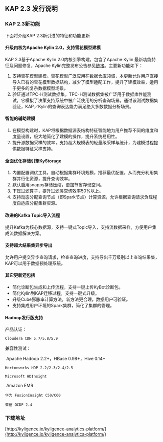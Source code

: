 ## 	KAP 2.3 发行说明

### KAP 2.3新功能

下面将介绍KAP 2.3新引进的特征和功能更新

#### 升级内核为Apache Kylin 2.0，支持雪花模型建模

KAP 2.3基于Apache Kylin 2.0内核引擎构建，包含了Apache Kylin 最新功能特征及问题修复，Apache Kylin完整发布公告参见[链接](http://kylin.apache.org/blog/2017/02/25/v2.0.0-beta-ready/)。主要新功能如下：

1. 支持雪花模型建模。雪花模型广泛应用在数据仓库领域，本更新允许用户直接导入已有的雪花模型数据结构，减少了模型适配工作，提升了建模效率，适用于更多的复杂数据模型场景。
2. 验证通过TPC-H测试数据集。TPC-H测试数据集被广泛用于数据库性能测试，它模拟了决策支持系统中被广泛使用的分析查询场景。通过该测试数据集验证，KAP／Kylin的查询表达能力满足绝大多数数据分析场景。

#### 智能的辅助建模

1. 在模型构建时，KAP将根据数据源表结构特征智能地为用户推荐不同的维度和度量设置，极大地简化了建模的操作，提升系统易用性。
2. 提升源数据采样的效率，支持超大规模表的轻量级采样与统计，为建模过程提供数据特征采样支持。

#### 全面优化存储引擎KyStorage

1. 内置配置调优工具，自动根据集群环境规模，推荐最优配置，从而充分利用集群并行化资源，提升查询效率。
2. 默认启用snappy存储压缩，更加节省存储空间。
3. 下压过滤算子，提升过滤类查询效率50%以上。
4. 支持动态分配查询节点（即Spark节点）计算资源，允许根据查询请求负载程度自适应分配集群资源。

#### 改进的Kafka Topic导入流程

提升Kafka为核心数据源，支持一键式Topic导入，支持流数据采样，方便用户集成流数据解决方案。

#### 支持超大结果集异步导出

允许用户提交异步查询请求，检查查询进度，支持导出千万级别以上查询结果集，KAP可以用于数据预处理系统。


#### 其它更新还包括

- 简化诊断包生成和上传流程，支持一键上传KyBot诊断包。
- 简化Kylin到KAP迁移过程，支持一键式升级。
- 升级Cube膨胀率计算方法，新方法更合理，数据用户可验证。
- 支持集成用户环境的Spark集群，简化了集群的管理。

#### Hadoop发行版支持

  产品认证：

  	Cloudera CDH 5.7/5.8/5.9

  兼容性测试：

  ​	Apache Hadoop 2.2+，HBase 0.98+，Hive 0.14+

  	Hortonworks HDP 2.2/2.3/2.4/2.5

  	Microsoft HDInsight

  ​	Amazon EMR

  	华为 FusionInsight C50/C60

  	亚信 OCDP 2.4

  

### 下载地址

[http://kyligence.io/kyligence-analytics-platform/](http://kyligence.io/kyligence-analytics-platform/)


